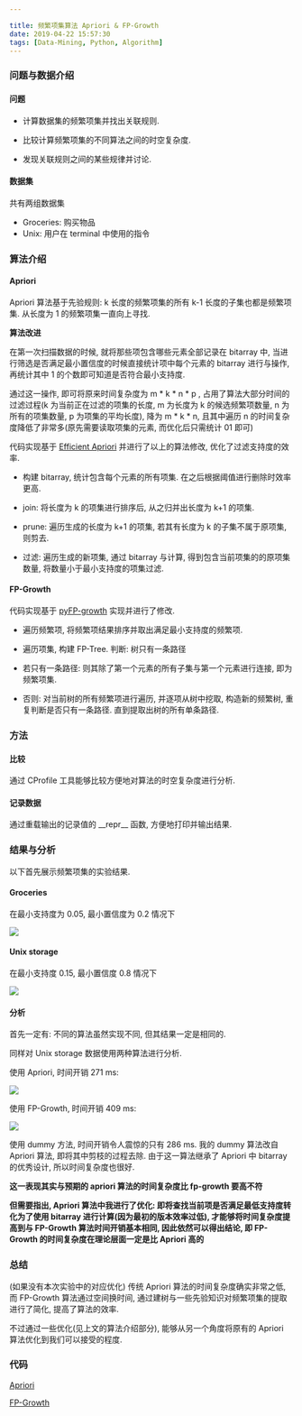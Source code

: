 ```yaml
---

title: 频繁项集算法 Apriori & FP-Growth
date: 2019-04-22 15:57:30
tags: [Data-Mining, Python, Algorithm]
---
```


### 问题与数据介绍

#### 问题

- 计算数据集的频繁项集并找出关联规则.

- 比较计算频繁项集的不同算法之间的时空复杂度.
- 发现关联规则之间的某些规律并讨论.

#### 数据集

共有两组数据集

- Groceries: 购买物品
- Unix: 用户在 terminal 中使用的指令

### 算法介绍

#### Apriori

Apriori 算法基于先验规则: k 长度的频繁项集的所有 k-1 长度的子集也都是频繁项集. 从长度为 1 的频繁项集一直向上寻找.

**算法改进**

在第一次扫描数据的时候, 就将那些项包含哪些元素全部记录在 bitarray 中, 当进行筛选是否满足最小置信度的时候直接统计项中每个元素的 bitarray 进行与操作, 再统计其中 1 的个数即可知道是否符合最小支持度.

通过这一操作, 即可将原来时间复杂度为 m * k * n * p , 占用了算法大部分时间的过滤过程(k 为当前正在过滤的项集的长度, m 为长度为 k 的候选频繁项数量, n 为所有的项集数量, p 为项集的平均长度), 降为 m * k * n, 且其中遍历 n 的时间复杂度降低了非常多(原先需要读取项集的元素, 而优化后只需统计 01 即可)

<!--more-->

代码实现基于 [Efficient Apriori](<https://github.com/tommyod/Efficient-Apriori>) 并进行了以上的算法修改, 优化了过滤支持度的效率.

- 构建 bitarray, 统计包含每个元素的所有项集. 在之后根据阈值进行删除时效率更高.

- join: 将长度为 k 的项集进行排序后, 从之归并出长度为 k+1 的项集.

- prune: 遍历生成的长度为 k+1 的项集, 若其有长度为 k 的子集不属于原项集, 则剪去.

- 过滤: 遍历生成的新项集, 通过 bitarray 与计算, 得到包含当前项集的的原项集数量, 将数量小于最小支持度的项集过滤.

#### FP-Growth

代码实现基于 [pyFP-growth](https://github.com/marcoszh/pyFP-growth) 实现并进行了修改.

- 遍历频繁项, 将频繁项结果排序并取出满足最小支持度的频繁项.

- 遍历项集, 构建 FP-Tree. 判断: 树只有一条路径

- 若只有一条路径: 则其除了第一个元素的所有子集与第一个元素进行连接, 即为频繁项集.

- 否则: 对当前树的所有频繁项进行遍历, 并逐项从树中挖取, 构造新的频繁树, 重复判断是否只有一条路径. 直到提取出树的所有单条路径.

### 方法

#### 比较

通过 CProfile 工具能够比较方便地对算法的时空复杂度进行分析.

#### 记录数据

通过重载输出的记录值的 \_\_repr\_\_ 函数, 方便地打印并输出结果.

### 结果与分析

以下首先展示频繁项集的实验结果.

#### Groceries

在最小支持度为 0.05, 最小置信度为 0.2 情况下

![](https://s1.ax2x.com/2019/04/23/5GpLtz.png)

#### Unix storage

在最小支持度 0.15, 最小置信度 0.8 情况下

![](https://s1.ax2x.com/2019/04/23/5GpewS.png)

#### 分析

首先一定有: 不同的算法虽然实现不同, 但其结果一定是相同的.

同样对 Unix storage 数据使用两种算法进行分析.

使用 Apriori, 时间开销 271 ms:

![](https://s1.ax2x.com/2019/04/23/5GpKGh.png)

使用 FP-Growth, 时间开销 409 ms:

![](https://s1.ax2x.com/2019/04/23/5Gp1LH.png)


使用 dummy 方法, 时间开销令人震惊的只有 286 ms. 我的 dummy 算法改自 Apriori 算法, 即将其中剪枝的过程去除. 由于这一算法继承了 Apriori 中 bitarray 的优秀设计, 所以时间复杂度也很好.

**这一表现其实与预期的 apriori 算法的时间复杂度比 fp-growth 要高不符**

**但需要指出, Apriori 算法中我进行了优化: 即将查找当前项是否满足最低支持度转化为了使用 bitarray 进行计算(因为最初的版本效率过低), 才能够将时间复杂度提高到与 FP-Growth 算法时间开销基本相同, 因此依然可以得出结论, 即 FP-Growth 的时间复杂度在理论层面一定是比 Apriori 高的**

### 总结

(如果没有本次实验中的对应优化) 传统 Apriori 算法的时间复杂度确实非常之低, 而 FP-Growth 算法通过空间换时间, 通过建树与一些先验知识对频繁项集的提取进行了简化, 提高了算法的效率.

不过通过一些优化(见上文的算法介绍部分), 能够从另一个角度将原有的 Apriori 算法优化到我们可以接受的程度.

### 代码

[Apriori](https://gist.github.com/inhzus/1aa89947614f446acd41f80d2d78f3f0)

[FP-Growth](https://gist.github.com/inhzus/9deb6d733b3e71e916b5cba307c67949)
